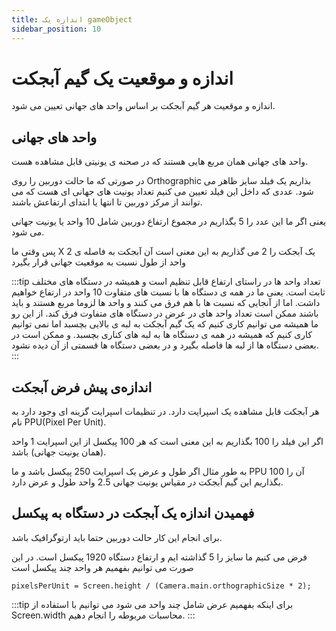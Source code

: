 ```yaml
---
title: اندازه یک gameObject
sidebar_position: 10
---
```



# اندازه و موقعیت یک گیم آبجکت

اندازه و موقعیت هر گیم آبجکت بر اساس واحد های جهانی تعیین می شود. 


## واحد های جهانی
واحد های جهانی همان مربع هایی هستند که در صحنه ی یونیتی قابل مشاهده هست.

در صورتی که ما حالت دوربین را روی Orthographic بذاریم یک فیلد سایز ظاهر می شود.
عددی که داخل این فیلد تعیین می کنیم تعداد یونیت های جهانی ای هست که می توانند از مرکز دوربین تا انتها یا ابتدای ارتفاعش باشند.

یعنی اگر ما این عدد را 5 بگذاریم در مجموع ارتفاع دوربین شامل 10 واحد یا یونیت جهانی می شود.

پس وقتی ما X یک آبجکت را 2 می گذاریم به این معنی است آن آبجکت به فاصله ی 2 واحد از طول نسبت به موقعیت جهانی قرار بگیرد

:::tip
تعداد واحد ها در راستای ارتفاع قابل تنظیم است و همیشه در دستگاه های مختلف ثابت است.
یعنی ما در همه ی دستگاه ها با نسبت های متفاوت 10 واحد در ارتفاع خواهیم داشت.
اما از آنجایی که نسبت ها با هم فرق می کنند و واحد ها لزوما مربع هستند و باید باشند ممکن است تعداد واحد های در عرض در دستگاه های متفاوت فرق کند.
از این رو ما همیشه می توانیم کاری کنیم که یک گیم آبجکت به لبه ی بالایی بچسبد اما نمی توانیم کاری کنیم که همیشه در همه ی دستگاه ها به لبه های کناری بچسبد. و ممکن است در بعضی دستگاه ها از لبه ها فاصله بگیرد و در بعضی دستگاه ها قسمتی از آن دیده نشود.
:::


## اندازه‌ی پیش فرض آبجکت

هر آبجکت قابل مشاهده یک اسپرایت دارد. در تنظیمات اسپرایت گزینه ای وجود دارد به نام PPU(Pixel Per Unit).

اگر این فیلد را 100 بگذاریم به این معنی است که هر 100 پیکسل از این اسپرایت 1 واحد (همان یونیت جهانی) باشد.

به طور مثال اگر طول و عرض یک اسپرایت 250 پیکسل باشد و ما PPU آن را 100 بگذاریم این گیم آبجکت در مقیاس یونیت جهانی 2.5 واحد طول و عرض دارد.

## فهمیدن اندازه یک آبجکت در دستگاه به پیکسل

برای انجام این کار حالت دوربین حتما باید ارتوگرافیک باشد.

فرض می کنیم ما سایز را 5 گذاشته ایم و ارتفاع دستگاه 1920 پیکسل است. در این صورت می توانیم بفهمیم هر واحد چند پیکسل است


```
pixelsPerUnit = Screen.height / (Camera.main.orthographicSize * 2);
```

:::tip
برای اینکه بفهمیم عرض شامل چند واحد می شود می توانیم با استفاده از Screen.width محاسبات مربوطه را انجام دهیم.
:::